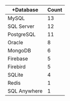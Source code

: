 |+Database | Count |
|------------ | -----------|
| MySQL | 13 |
| SQL Server | 12 |
| PostgreSQL | 11 |
| Oracle | 8 |
| MongoDB | 6 |
| Firebase | 5 |
| Firebird | 5 |
| SQLite | 4 |
| Redis | 1 |
| SQL Anywhere | 1 |
